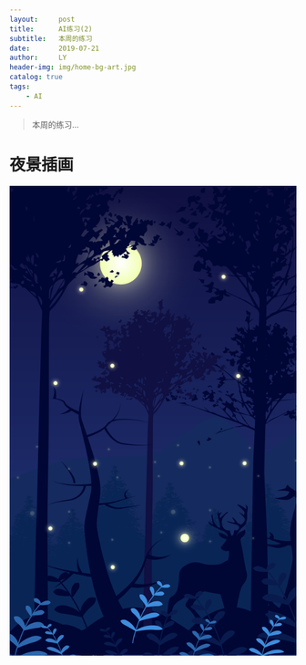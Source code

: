 ```yaml
---
layout:     post
title:      AI练习(2)
subtitle:   本周的练习
date:       2019-07-21
author:     LY
header-img: img/home-bg-art.jpg
catalog: true
tags:
    - AI
---
```


> 本周的练习... 

# 夜景插画

![](/img/2019072101.jpg)




